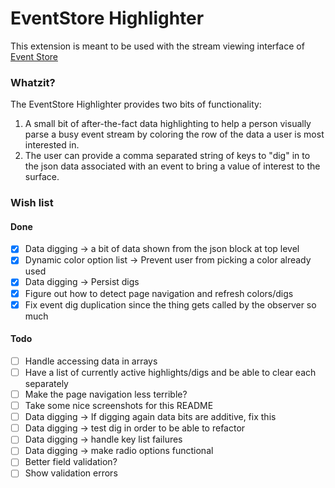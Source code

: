 # EventStore Highlighter

This extension is meant to be used with the stream viewing interface of [Event
Store](https://eventstore.org/)

### Whatzit?

The EventStore Highlighter provides two bits of functionality:

1. A small bit of after-the-fact data highlighting to help a person visually parse
a busy event stream by coloring the row of the data a user is most interested
in.
2. The user can provide a comma separated string of keys to "dig" in to the json
data associated with an event to bring a value of interest to the surface.

### Wish list

#### Done
- [x] Data digging -> a bit of data shown from the json block at top level
- [x] Dynamic color option list -> Prevent user from picking a color already used
- [x] Data digging -> Persist digs
- [x] Figure out how to detect page navigation and refresh colors/digs
- [x] Fix event dig duplication since the thing gets called by the observer so much

#### Todo
- [ ] Handle accessing data in arrays
- [ ] Have a list of currently active highlights/digs and be able to clear each separately
- [ ] Make the page navigation less terrible?
- [ ] Take some nice screenshots for this README
- [ ] Data digging -> If digging again data bits are additive, fix this
- [ ] Data digging -> test dig in order to be able to refactor
- [ ] Data digging -> handle key list failures
- [ ] Data digging -> make radio options functional
- [ ] Better field validation?
- [ ] Show validation errors

